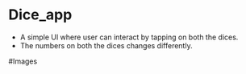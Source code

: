 # Dice_app
* A simple UI where user can interact by tapping on both the dices.
* The numbers on  both the dices changes differently.

#Images
